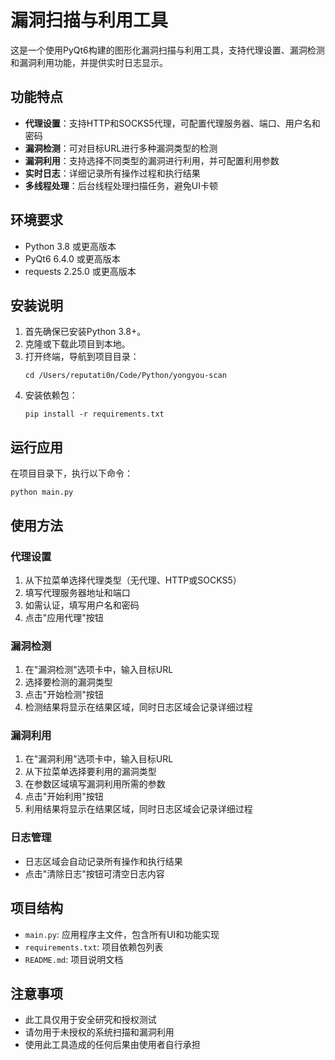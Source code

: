 # 漏洞扫描与利用工具

这是一个使用PyQt6构建的图形化漏洞扫描与利用工具，支持代理设置、漏洞检测和漏洞利用功能，并提供实时日志显示。

## 功能特点
- **代理设置**：支持HTTP和SOCKS5代理，可配置代理服务器、端口、用户名和密码
- **漏洞检测**：可对目标URL进行多种漏洞类型的检测
- **漏洞利用**：支持选择不同类型的漏洞进行利用，并可配置利用参数
- **实时日志**：详细记录所有操作过程和执行结果
- **多线程处理**：后台线程处理扫描任务，避免UI卡顿

## 环境要求
- Python 3.8 或更高版本
- PyQt6 6.4.0 或更高版本
- requests 2.25.0 或更高版本

## 安装说明
1. 首先确保已安装Python 3.8+。
2. 克隆或下载此项目到本地。
3. 打开终端，导航到项目目录：
   ```
   cd /Users/reputati0n/Code/Python/yongyou-scan
   ```
4. 安装依赖包：
   ```
   pip install -r requirements.txt
   ```

## 运行应用
在项目目录下，执行以下命令：
```
python main.py
```

## 使用方法

### 代理设置
1. 从下拉菜单选择代理类型（无代理、HTTP或SOCKS5）
2. 填写代理服务器地址和端口
3. 如需认证，填写用户名和密码
4. 点击"应用代理"按钮

### 漏洞检测
1. 在"漏洞检测"选项卡中，输入目标URL
2. 选择要检测的漏洞类型
3. 点击"开始检测"按钮
4. 检测结果将显示在结果区域，同时日志区域会记录详细过程

### 漏洞利用
1. 在"漏洞利用"选项卡中，输入目标URL
2. 从下拉菜单选择要利用的漏洞类型
3. 在参数区域填写漏洞利用所需的参数
4. 点击"开始利用"按钮
5. 利用结果将显示在结果区域，同时日志区域会记录详细过程

### 日志管理
- 日志区域会自动记录所有操作和执行结果
- 点击"清除日志"按钮可清空日志内容

## 项目结构
- `main.py`: 应用程序主文件，包含所有UI和功能实现
- `requirements.txt`: 项目依赖包列表
- `README.md`: 项目说明文档

## 注意事项
- 此工具仅用于安全研究和授权测试
- 请勿用于未授权的系统扫描和漏洞利用
- 使用此工具造成的任何后果由使用者自行承担